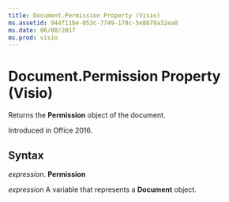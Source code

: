 ```yaml
---
title: Document.Permission Property (Visio)
ms.assetid: 944f11be-053c-7749-178c-5e8b79a32ea8
ms.date: 06/08/2017
ms.prod: visio
---
```



# Document.Permission Property (Visio)
Returns the **Permission** object of the document.

 Introduced in Office 2016.


## Syntax

 _expression_. **Permission**

 _expression_ A variable that represents a **Document** object.


